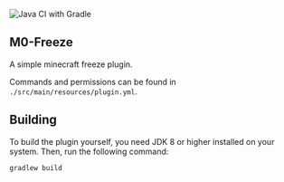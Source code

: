 ![Java CI with Gradle](https://github.com/M0diis/M0-Freeze/workflows/Java%20CI%20with%20Gradle/badge.svg)

## M0-Freeze
A simple minecraft freeze plugin.

Commands and permissions can be found in `./src/main/resources/plugin.yml`.

## Building
To build the plugin yourself, you need JDK 8 or higher installed on your system. Then, run the following command:

```
gradlew build
```
